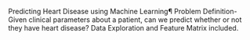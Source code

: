 Predicting Heart Disease using Machine Learning¶
Problem Definition-
Given clinical parameters about a patient, can we predict whether or not they have heart disease?
Data Exploration and Feature Matrix included.
